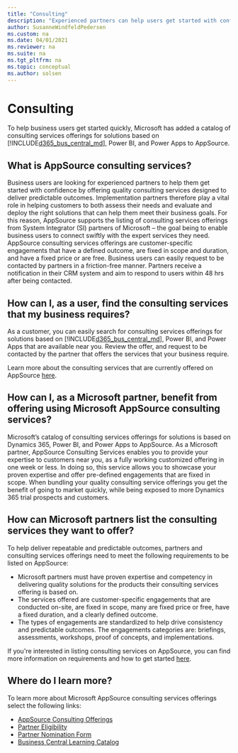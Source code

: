 ```yaml
---
title: "Consulting"
description: "Experienced partners can help users get started with confidence by offering quality consulting services designed to deliver predictable outcomes."
author: SusanneWindfeldPedersen
ms.custom: na
ms.date: 04/01/2021
ms.reviewer: na
ms.suite: na
ms.tgt_pltfrm: na
ms.topic: conceptual
ms.author: solsen
---
```


# Consulting

To help business users get started quickly, Microsoft has added a catalog of consulting services offerings for solutions based on [!INCLUDE[d365_bus_central_md](../includes/d365_bus_central_md.md)], Power BI, and Power Apps to AppSource. 

## What is AppSource consulting services?

Business users are looking for experienced partners to help them get started with confidence by offering quality consulting services designed to deliver predictable outcomes. Implementation partners therefore play a vital role in helping customers to both assess their needs and evaluate and deploy the right solutions that can help them meet their business goals. 
For this reason, AppSource supports the listing of consulting services offerings from System Integrator (SI) partners of Microsoft – the goal being to enable business users to connect swiftly with the expert services they need.  
AppSource consulting services offerings are customer-specific engagements that have a defined outcome, are fixed in scope and duration, and have a fixed price or are free. Business users can easily request to be contacted by partners in a friction-free manner. Partners receive a notification in their CRM system and aim to respond to users within 48 hrs after being contacted. 

## How can I, as a user, find the consulting services that my business requires?

As a customer, you can easily search for consulting services offerings for solutions based on [!INCLUDE[d365_bus_central_md](../includes/d365_bus_central_md.md)], Power BI, and Power Apps that are available near you. Review the offer, and request to be contacted by the partner that offers the services that your business require. 

Learn more about the consulting services that are currently offered on AppSource [here](https://appsource.microsoft.com/marketplace/consulting-services?country=US&page=1).

## How can I, as a Microsoft partner, benefit from offering using Microsoft AppSource consulting services?

Microsoft’s catalog of consulting services offerings for solutions is based on Dynamics 365, Power BI, and Power Apps to AppSource. As a Microsoft partner, AppSource Consulting Services enables you to provide your expertise to customers near you, as a fully working customized offering in one week or less. In doing so, this service allows you to showcase your proven expertise and offer pre-defined engagements that are fixed in scope. When bundling your quality consulting service offerings you get the benefit of going to market quickly, while being exposed to more Dynamics 365 trial prospects and customers.

## How can Microsoft partners list the consulting services they want to offer?

To help deliver repeatable and predictable outcomes, partners and consulting services offerings need to meet the following requirements to be listed on AppSource:

- Microsoft partners must have proven expertise and competency in delivering quality solutions for the products their consulting services offering is based on. 
- The services offered are customer-specific engagements that are conducted on-site, are fixed in scope, many are fixed price or free, have a fixed duration, and a clearly defined outcome. 
- The types of engagements are standardized to help drive consistency and predictable outcomes. The engagements categories are: briefings, assessments, workshops, proof of concepts, and implementations. 

If you're interested in listing consulting services on AppSource, you can find more information on requirements and how to get started [here](https://smp-cdn-prod.azureedge.net/documents/Microsoft%20AppSource%20Partner%20Listing%20Guidelines.pdf). 

## Where do I learn more?

To learn more about Microsoft AppSource consulting services offerings select the following links:  
- [AppSource Consulting Offerings](https://appsource.microsoft.com/marketplace/consulting-services?country=US&page=1)  
- [Partner Eligibility](https://smp-cdn-prod.azureedge.net/documents/Microsoft%20AppSource%20Partner%20Listing%20Guidelines.pdf)  
- [Partner Nomination Form](https://appsource.microsoft.com/partners/list-consulting-service)  
- [Business Central Learning Catalog](/dynamics365/business-central/readiness/readiness-learning-catalog)
